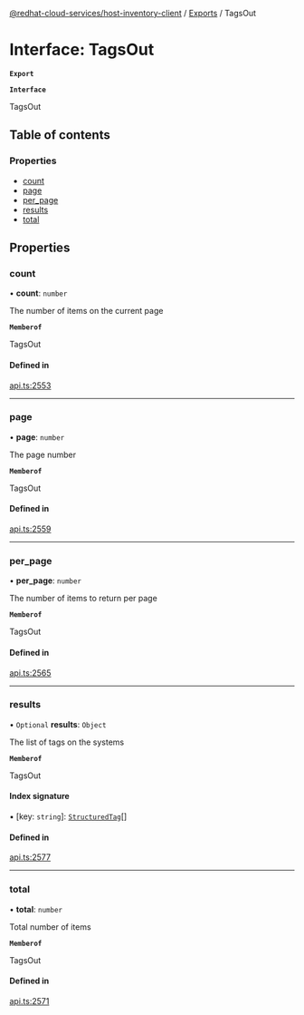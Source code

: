 [@redhat-cloud-services/host-inventory-client](../README.md) / [Exports](../modules.md) / TagsOut

# Interface: TagsOut

**`Export`**

**`Interface`**

TagsOut

## Table of contents

### Properties

- [count](TagsOut.md#count)
- [page](TagsOut.md#page)
- [per\_page](TagsOut.md#per_page)
- [results](TagsOut.md#results)
- [total](TagsOut.md#total)

## Properties

### count

• **count**: `number`

The number of items on the current page

**`Memberof`**

TagsOut

#### Defined in

[api.ts:2553](https://github.com/RedHatInsights/javascript-clients/blob/master/packages/host-inventory/api.ts#L2553)

___

### page

• **page**: `number`

The page number

**`Memberof`**

TagsOut

#### Defined in

[api.ts:2559](https://github.com/RedHatInsights/javascript-clients/blob/master/packages/host-inventory/api.ts#L2559)

___

### per\_page

• **per\_page**: `number`

The number of items to return per page

**`Memberof`**

TagsOut

#### Defined in

[api.ts:2565](https://github.com/RedHatInsights/javascript-clients/blob/master/packages/host-inventory/api.ts#L2565)

___

### results

• `Optional` **results**: `Object`

The list of tags on the systems

**`Memberof`**

TagsOut

#### Index signature

▪ [key: `string`]: [`StructuredTag`](StructuredTag.md)[]

#### Defined in

[api.ts:2577](https://github.com/RedHatInsights/javascript-clients/blob/master/packages/host-inventory/api.ts#L2577)

___

### total

• **total**: `number`

Total number of items

**`Memberof`**

TagsOut

#### Defined in

[api.ts:2571](https://github.com/RedHatInsights/javascript-clients/blob/master/packages/host-inventory/api.ts#L2571)
